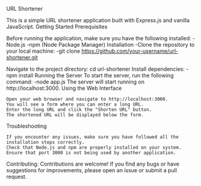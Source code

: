 URL Shortener

This is a simple URL shortener application built with Express.js and vanilla JavaScript.
Getting Started
Prerequisites

Before running the application, make sure you have the following installed:
-Node.js
-npm (Node Package Manager)
Installation
-Clone the repository to your local machine:
-git clone https://github.com/your-username/url-shortener.git

Navigate to the project directory:
cd url-shortener
Install dependencies:
-npm install
Running the Server
To start the server, run the following command:
-node app.js
The server will start running on http://localhost:3000.
Using the Web Interface

    Open your web browser and navigate to http://localhost:3000.
    You will see a form where you can enter a long URL.
    Enter the long URL and click the "Shorten URL" button.
    The shortened URL will be displayed below the form.

Troubleshooting

    If you encounter any issues, make sure you have followed all the installation steps correctly.
    Check that Node.js and npm are properly installed on your system.
    Ensure that port 3000 is not being used by another application.

Contributing:
Contributions are welcome! If you find any bugs or have suggestions for improvements, please open an issue or submit a pull request.
